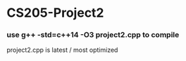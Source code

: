 # CS205-Project2

### use g++ -std=c++14 -O3 project2.cpp to compile

project2.cpp is latest / most optimized

